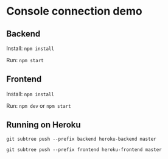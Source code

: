 # Console connection demo

## Backend
Install: `npm install`

Run: `npm start`

## Frontend 
Install: `npm install`

Run: `npm dev` or `npm start`

## Running on Heroku
`git subtree push --prefix backend heroku-backend master`

`git subtree push --prefix frontend heroku-frontend master`
